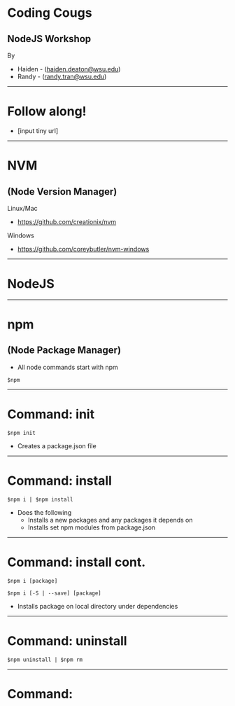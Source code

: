 # Coding Cougs
## NodeJS Workshop
By
* Haiden - (haiden.deaton@wsu.edu)
* Randy -   (randy.tran@wsu.edu)

---

# Follow along!

* [input tiny url]

---

# NVM

## (Node Version Manager)

Linux/Mac
* https://github.com/creationix/nvm

Windows
* https://github.com/coreybutler/nvm-windows

---

# NodeJS


---

# npm
## (Node Package Manager)
* All node commands start with npm
```
$npm
```
---

# Command: init
```
$npm init
```
* Creates a package.json file

---
# Command: install
```
$npm i | $npm install
```
* Does the following
  * Installs a new packages and any packages it depends on
  * Installs set npm modules from package.json

---
# Command: install cont.
```
$npm i [package]

$npm i [-S | --save] [package]
```
* Installs package on local directory under dependencies

---
# Command: uninstall
```
$npm uninstall | $npm rm
```
---
# Command: 